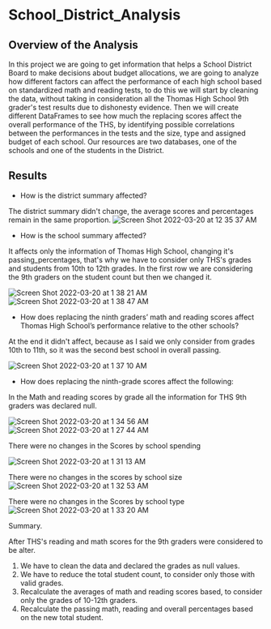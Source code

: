 # School_District_Analysis

## Overview of the Analysis
In this project we are going to get information that helps a School District Board to make decisions about budget allocations, we are going to analyze how different factors can affect the performance of each high school based on standardized math and reading tests, to do this we will start by cleaning the data, without taking in consideration all the Thomas High School 9th grader's test results due to dishonesty evidence. Then we will create different DataFrames to see how much the replacing scores affect the overall performance of the THS, by identifying possible correlations between the performances in the tests and the size, type and assigned budget of each school.  Our resources are two databases, one of the schools and one of the students in the District.

## Results
* How is the district summary affected?

The district summary didn't change, the average scores and percentages remain in the same proportion.
![Screen Shot 2022-03-20 at 12 35 37 AM](https://user-images.githubusercontent.com/43548929/159152853-9a278a98-2dc8-4dab-a2e6-3d75f59d40f6.png)

* How is the school summary affected?

It affects only the information of Thomas High School, changing it's passing_percentages, that's why we have to consider only THS's grades and students from 10th to 12th grades. In the first row we are considering the 9th graders on the student count but then we changed it.

![Screen Shot 2022-03-20 at 1 38 21 AM](https://user-images.githubusercontent.com/43548929/159154630-c7397dbc-e183-4361-8b93-658db9784aba.png)
![Screen Shot 2022-03-20 at 1 38 47 AM](https://user-images.githubusercontent.com/43548929/159154641-3323eaa1-f7f5-49b5-a17f-08947990e0f6.png)


* How does replacing the ninth graders’ math and reading scores affect Thomas High School’s performance relative to the other schools?

At the end it didn't affect, because as I said we only consider from grades 10th to 11th, so it was the second best school in overall passing.

![Screen Shot 2022-03-20 at 1 37 10 AM](https://user-images.githubusercontent.com/43548929/159154595-5f859a63-c03c-4570-a1ca-787c1b366017.png)

* How does replacing the ninth-grade scores affect the following:

In the Math and reading scores by grade all the information for THS 9th graders was declared null.

![Screen Shot 2022-03-20 at 1 34 56 AM](https://user-images.githubusercontent.com/43548929/159154530-9b0bfb1c-e0f1-4492-9e74-722e13dcc368.png)
![Screen Shot 2022-03-20 at 1 27 44 AM](https://user-images.githubusercontent.com/43548929/159154310-12342b58-bc26-41fa-b1ec-209a33b30794.png)

There were no changes in the Scores by school spending

![Screen Shot 2022-03-20 at 1 31 13 AM](https://user-images.githubusercontent.com/43548929/159154394-a770fd46-19b6-4439-9afa-a5b9bb21a557.png)

There were no changes in the scores by school size
![Screen Shot 2022-03-20 at 1 32 53 AM](https://user-images.githubusercontent.com/43548929/159154445-d5fab554-891a-40de-8a8f-50a376785286.png)

There were no changes in the Scores by school type
![Screen Shot 2022-03-20 at 1 33 20 AM](https://user-images.githubusercontent.com/43548929/159154462-27d4cf0c-055b-40f2-9443-3997fc0d2d7c.png)

Summary.

After THS's reading and math scores for the 9th graders were considered to be alter. 
1) We have to clean the data and declared the grades as null values.
2) We have to reduce the total student count, to consider only those with valid grades.
3) Recalculate the averages of math and reading scores based, to consider only the grades of 10-12th graders.
4) Recalculate the passing math, reading and overall percentages based on the new total student.
